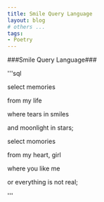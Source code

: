 ```yaml
---
title: Smile Query Language
layout: blog
# others ...
tags: 
- Poetry
---
```


###Smile Query Language###

'''sql

select memories

from my life

where tears in smiles

and moonlight in stars;


select momories

from my heart, girl

where you like me

or everything is not real;

'''
